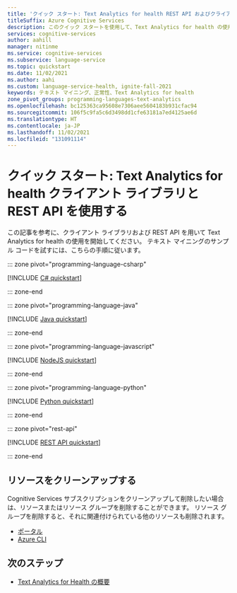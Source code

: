 ```yaml
---
title: 'クイック スタート: Text Analytics for health REST API およびクライアント ライブラリを使用する'
titleSuffix: Azure Cognitive Services
description: このクイック スタートを使用して、Text Analytics for health の使用を開始します。
services: cognitive-services
author: aahill
manager: nitinme
ms.service: cognitive-services
ms.subservice: language-service
ms.topic: quickstart
ms.date: 11/02/2021
ms.author: aahi
ms.custom: language-service-health, ignite-fall-2021
keywords: テキスト マイニング、正常性、Text Analytics for health
zone_pivot_groups: programming-languages-text-analytics
ms.openlocfilehash: bc125363ca95608e7306aee5604183b931cfac94
ms.sourcegitcommit: 106f5c9fa5c6d3498dd1cfe63181a7ed4125ae6d
ms.translationtype: HT
ms.contentlocale: ja-JP
ms.lasthandoff: 11/02/2021
ms.locfileid: "131091114"
---
```

# <a name="quickstart-using-text-analytics-for-health-client-library-and-rest-api"></a>クイック スタート: Text Analytics for health クライアント ライブラリと REST API を使用する

この記事を参考に、クライアント ライブラリおよび REST API を用いて Text Analytics for health の使用を開始してください。 テキスト マイニングのサンプル コードを試すには、こちらの手順に従います。

::: zone pivot="programming-language-csharp"

[!INCLUDE [C# quickstart](includes/quickstarts/csharp-sdk.md)]

::: zone-end

::: zone pivot="programming-language-java"

[!INCLUDE [Java quickstart](includes/quickstarts/java-sdk.md)]

::: zone-end

::: zone pivot="programming-language-javascript"

[!INCLUDE [NodeJS quickstart](includes/quickstarts/nodejs-sdk.md)]

::: zone-end

::: zone pivot="programming-language-python"

[!INCLUDE [Python quickstart](includes/quickstarts/python-sdk.md)]

::: zone-end

::: zone pivot="rest-api"

[!INCLUDE [REST API quickstart](includes/quickstarts/rest-api.md)]

::: zone-end

## <a name="clean-up-resources"></a>リソースをクリーンアップする

Cognitive Services サブスクリプションをクリーンアップして削除したい場合は、リソースまたはリソース グループを削除することができます。 リソース グループを削除すると、それに関連付けられている他のリソースも削除されます。

* [ポータル](../../cognitive-services-apis-create-account.md#clean-up-resources)
* [Azure CLI](../../cognitive-services-apis-create-account-cli.md#clean-up-resources)

## <a name="next-steps"></a>次のステップ

* [Text Analytics for Health の概要](overview.md)
